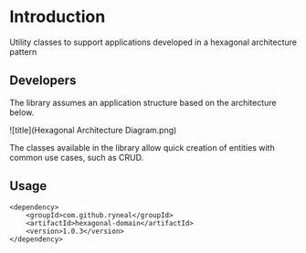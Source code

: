 # Introduction
Utility classes to support applications developed in a hexagonal architecture pattern

## Developers
The library assumes an application structure based on the architecture below.

![title](Hexagonal Architecture Diagram.png)

The classes available in the library allow quick creation of entities with common use cases, such as CRUD.

## Usage
```
<dependency>
    <groupId>com.github.ryneal</groupId>
    <artifactId>hexagonal-domain</artifactId>
    <version>1.0.3</version>
</dependency>
```